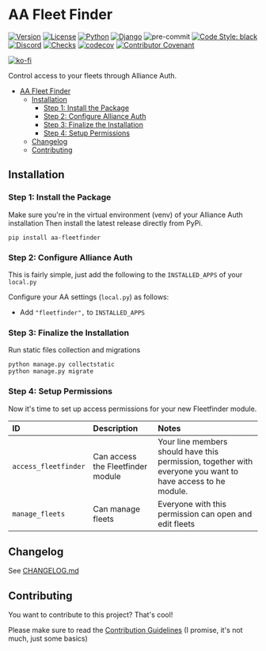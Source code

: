 # AA Fleet Finder

[![Version](https://img.shields.io/pypi/v/aa-fleetfinder?label=release)](https://pypi.org/project/aa-fleetfinder/)
[![License](https://img.shields.io/github/license/ppfeufer/aa-fleetfinder)](https://github.com/ppfeufer/aa-fleetfinder/blob/master/LICENSE)
[![Python](https://img.shields.io/pypi/pyversions/aa-fleetfinder)](https://pypi.org/project/aa-fleetfinder/)
[![Django](https://img.shields.io/pypi/djversions/aa-fleetfinder?label=django)](https://pypi.org/project/aa-fleetfinder/)
![pre-commit](https://img.shields.io/badge/pre--commit-enabled-brightgreen?logo=pre-commit&logoColor=white)
[![Code Style: black](https://img.shields.io/badge/code%20style-black-000000.svg)](http://black.readthedocs.io/en/latest/)
[![Discord](https://img.shields.io/discord/790364535294132234?label=discord)](https://discord.gg/zmh52wnfvM)
[![Checks](https://github.com/ppfeufer/aa-fleetfinder/actions/workflows/automated-checks.yml/badge.svg)](https://github.com/ppfeufer/aa-fleetfinder/actions/workflows/automated-checks.yml)
[![codecov](https://codecov.io/gh/ppfeufer/aa-fleetfinder/branch/master/graph/badge.svg?token=GFOR9GWRNQ)](https://codecov.io/gh/ppfeufer/aa-fleetfinder)
[![Contributor Covenant](https://img.shields.io/badge/Contributor%20Covenant-2.1-4baaaa.svg)](https://github.com/ppfeufer/aa-fleetfinder/blob/master/CODE_OF_CONDUCT.md)

[![ko-fi](https://ko-fi.com/img/githubbutton_sm.svg)](https://ko-fi.com/N4N8CL1BY)

Control access to your fleets through Alliance Auth.


<!-- TOC -->
* [AA Fleet Finder](#aa-fleet-finder)
  * [Installation](#installation)
    * [Step 1: Install the Package](#step-1-install-the-package)
    * [Step 2: Configure Alliance Auth](#step-2-configure-alliance-auth)
    * [Step 3: Finalize the Installation](#step-3-finalize-the-installation)
    * [Step 4: Setup Permissions](#step-4-setup-permissions)
  * [Changelog](#changelog)
  * [Contributing](#contributing)
<!-- TOC -->


## Installation

### Step 1: Install the Package

Make sure you're in the virtual environment (venv) of your Alliance Auth installation Then install the latest release directly from PyPi.

```shell
pip install aa-fleetfinder
```


### Step 2: Configure Alliance Auth

This is fairly simple, just add the following to the `INSTALLED_APPS` of your `local.py`

Configure your AA settings (`local.py`) as follows:

- Add `"fleetfinder",` to `INSTALLED_APPS`


### Step 3: Finalize the Installation

Run static files collection and migrations

```shell
python manage.py collectstatic
python manage.py migrate
```


### Step 4: Setup Permissions

Now it's time to set up access permissions for your new Fleetfinder module.

| ID                    | Description                        | Notes                                                                                                        |
|:----------------------|:-----------------------------------|:-------------------------------------------------------------------------------------------------------------|
| `access_fleetfinder`  | Can access the Fleetfinder module  | Your line members should have this permission, together with everyone you want to have access to he module.  |
| `manage_fleets`       | Can manage fleets                  | Everyone with this permission can open and edit fleets                                                       |


## Changelog

See [CHANGELOG.md](https://github.com/ppfeufer/aa-fleetfinder/blob/master/CHANGELOG.md)


## Contributing

You want to contribute to this project? That's cool!

Please make sure to read the [Contribution Guidelines](https://github.com/ppfeufer/aa-fleetfinder/blob/master/CONTRIBUTING.md) (I promise, it's not much,
just some basics)
